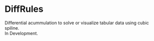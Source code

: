 # DiffRules    
Differential acummulation to solve or visualize tabular data using cubic spiline.   
In Development.
